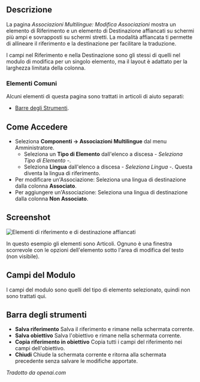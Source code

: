 <!-- Filename: Help4.x:Multilingual_Associations:_Edit / Display title: Associazioni Multilingue: Modifica  -->

## Descrizione

La pagina *Associazioni Multilingue: Modifica Associazioni* mostra un elemento di Riferimento
e un elemento di Destinazione affiancati su schermi più ampi e sovrapposti su schermi stretti.
La modalità affiancata ti permette di allineare il riferimento e la destinazione per facilitare
la traduzione.

I campi nel Riferimento e nella Destinazione sono gli stessi di quelli nel modulo di modifica
per un singolo elemento, ma il layout è adattato per la larghezza limitata della colonna.

### Elementi Comuni

Alcuni elementi di questa pagina sono trattati in articoli di aiuto separati:

* [Barre degli Strumenti](jdocmanual?article=help/common-elements/toolbars).

## Come Accedere

* Seleziona **Componenti → Associazioni Multilingue** dal menu Amministratore.
  * Seleziona un **Tipo di Elemento** dall'elenco a discesa *- Seleziona Tipo di Elemento -*.
  * Seleziona **Lingua** dall'elenco a discesa *- Seleziona Lingua -*. Questa
    diventa la lingua di riferimento.
* Per modificare un'Associazione: Seleziona una lingua di destinazione dalla colonna **Associato**.
* Per aggiungere un'Associazione: Seleziona una lingua di destinazione dalla colonna **Non Associato**.

## Screenshot

![Elementi di riferimento e di destinazione affiancati](../../../it/images/multilingual-associations/multilingual-associations-edit.png)

In questo esempio gli elementi sono Articoli. Ognuno è una finestra scorrevole con le opzioni dell'elemento sotto l'area di modifica del testo (non visibile).

## Campi del Modulo

I campi del modulo sono quelli del tipo di elemento selezionato, quindi non sono trattati qui.

## Barra degli strumenti

- **Salva riferimento** Salva il riferimento e rimane nella schermata corrente.
- **Salva obiettivo** Salva l'obiettivo e rimane nella schermata corrente.
- **Copia riferimento in obiettivo** Copia tutti i campi del riferimento nei campi dell'obiettivo.
- **Chiudi** Chiude la schermata corrente e ritorna alla schermata precedente senza salvare le modifiche apportate.

*Tradotto da openai.com*

